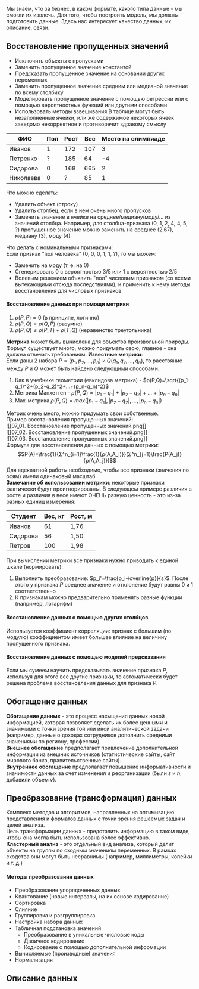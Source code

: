 Мы знаем, что за бизнес, в каком формате, какого типа данные - мы смогли их извлечь. Для того, чтобы построить модель, мы должны подготовить данные. Здесь нас интересует качество данных, их описание, связи.
## Восстановление пропущенных значений
- Исключить объекты с пропусками
- Заменить пропущенное значение константой
- Предсказать пропущенное значение на основании других переменных
- Заменить пропущенное значение средним или медианой значение по всему столбику
- Моделировать пропущенное значение с помощью регрессии или с помощью вероятностных функций или другими способами
- Использовать методы взвешивания
В таблице могут быть незаполненные ячейки, или же содержимое некоторых ячеек заведомо некорректное и противоречит здравому смыслу

| ФИО       | Пол | Рост | Вес | Место на олимпиаде |
| --------- | --- | ---- | --- | ------------------ |
| Иванов    | 1   | 172  | 107 | 3                  |
| Петренко  | ?   | 185  | 64  | -4                 |
| Сидорова  | 0   | 168  | 665 | 2                  |
| Николаева | 0   | ?    | 85  | 1                  |
  
Что можно сделать:
- Удалить объект (строку)
- Удалить столбец, если в нем очень много пропусков
- Заменить значение в ячейке на среднее/медиану/моду/... из значений столбца. Например, для столбца-признака (0, 1, 2, 4, 4, 5, ?) пропущенное значение можно заменить на среднее (2,67), медиану (3), моду (4)
  
Что делать с номинальными признаками:  
Если признак "пол человека" (0, 0, 0, 1, 1, ?), то мы можем:
- Заменить на моду (т. е. на 0)
- Сгенерировать 0 с вероятностью $3/5$ или 1 с вероятностью $2/5$
- Волевым решением объявить "пол" числовым признаком (со всеми вытекающими отсюда последствиями), и применить к нему методы восстановления для числовых признаков
#### Восстановление данных при помощи метрики
1. $ρ(P, P) = 0$ (в принципе, логично)
2. $ρ(P, Q)=ρ(Q, P)$ (разумно)
3. $ρ(P, Q)≤ρ(P, T)+ρ(T,Q)$ (неравенство треугольника)
  
**Метрика** может быть вычислена для объектов произвольной природы. Формул существует много, можно придумать свою, главное - она должна отвечать требованиям.
**Известные метрики**:  
Если даны 2 набора $P=(p_1, p_2, ..., p_n)$ и $Q(q_1,q_2,...,q_n)$, то расстояние между $P$ и $Q$ может быть найдено следующими способами:
1. Как в учебнике геометрии (евклидова метрика) - $ρ(P,Q)=\sqrt{(p_1-q_1)^2+(p_2-q_2)^2+...+(p_n-q_n)^2}$
2. Метрика Манхеттен - $ρ(P,Q)=|p_1-q_1|+|p_2-q_2|+...+|p_n-q_n|$
3. Max-метрика $ρ(P,Q)=max(|p_1-q_1|, |p_2-q_2|, ..., |p_n-q_n|)$
  
Метрик очень много, можно придумать свои собственные.  
Пример восстановления пропущенных значений:  
![[07_01. Восстановление пропущенных значений.png]]  
![[07_02. Восстановление пропущенных значений.png]]  
![[07_03. Восстановление пропущенных значений.png]]  
Формула для восстановления данных с помощью метрики:  
$$P(A)=\frac{1}{Σ^n_{i=1}\frac{1}{ρ(A,A_j)}}(Σ^n_{j=1}\frac{P(A_j)}{ρ(A,A_j)})$$
Для адекватной работы необходимо, чтобы все признаки (значения по осям) имели одинаковый масштаб.  
**Замечание об использовании метрики**: некоторые признаки фактически будут проигнорированы. В следующем примере различия в росте и различия в весе имеют ОЧЕНЬ разную ценность - это из-за разных единиц измерения:

| Студент  | Вес, кг | Рост, м |
| -------- | ------- | ------- |
| Иванов   | 61      | 1,76    |
| Сидорова | 56      | 1,50    |
| Петров   | 100     | 1,98    |
  
При вычислении метрики все признаки нужно приводить к единой шкале (нормировать):
1. Выполнить преобразование: $p_i'=\frac{p_i-\overline{p}}{s}$. После этого у признака $P$ среднее значение и отклонение будут равны 0 и 1 соответственно
2. К признакам можно предварительно применять разные функции (например, логарифм)
#### Восстановление данных с помощью других столбцов
Используется коэффициент корреляции: признак с большим (по модулю) коэффициентом имеет большее влияние на величину пропущенного признака.
#### Восстановление данных с помощью моделей предсказания
Если мы сумеем научить предсказывать значение признака $P$, используя для этого все другие признаки, то автоматически будет решена проблема восстановления данных для признака $P$.
## Обогащение данных
**Обогащение данных** - это процесс насыщения данных новой информацией, которая позволяет сделать их более ценными и значимыми с точки зрения той или иной аналитической задачи (например, данные о доходах сотрудников дополнить средними значениями по региону, профессии).  
**Внешнее обогащение** предполагает привлечение дополнительной информации из внешних источников (статистические сайты, сайт мирового банка, правительственные сайты).  
**Внутреннее обогащение** предполагает повышение информативности и значимости данных за счет изменения и реорганизации (были $s$ и $h$, добавили объем $v$).  
## Преобразование (трансформация) данных
Комплекс методов и алгоритмов, направленных на оптимизацию представления и форматов данных с точки зрения решаемых задач и целей анализа.  
Цель трансформации данных - представить информацию в таком виде, чтобы она могла быть использована более эффективно.  
**Кластерный анализ** - это отдельный вид анализа, который делит объекты на группы по сходным значениям переменных. В рамках сходства они могут быть несравнимы (например, миллиметры, копейки и т. д.)
#### Методы преобразования данных
- Преобразование упорядоченных данных
- Квантование (новые интервалы, на их основе кодирование)
- Сортировка
- Слияние
- Группировка и разгруппировка
- Настройка набора данных
- Табличная подстановка значений
	- Преобразование в уникальные числовые коды
	- Двоичное кодирование
	- Кодирование с помощью дополнительной информации
- Вычисляемые (производные) значения
- Нормализация
## Описание данных